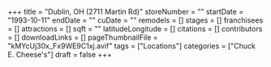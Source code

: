 +++
title = "Dublin, OH (2711 Martin Rd)"
storeNumber = ""
startDate = "1993-10-11"
endDate = ""
cuDate = ""
remodels = []
stages = []
franchisees = []
attractions = []
sqft = ""
latitudeLongitude = []
citations = []
contributors = []
downloadLinks = []
pageThumbnailFile = "kMYcUj30x_Fx9WE9C1xj.avif"
tags = ["Locations"]
categories = ["Chuck E. Cheese's"]
draft = false
+++
